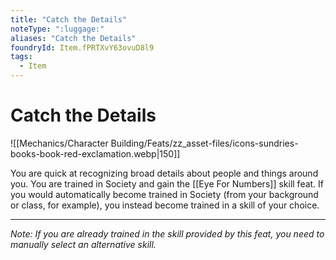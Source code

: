 ```yaml
---
title: "Catch the Details"
noteType: ":luggage:"
aliases: "Catch the Details"
foundryId: Item.fPRTXvY63ovuD8l9
tags:
  - Item
---
```


# Catch the Details
![[Mechanics/Character Building/Feats/zz_asset-files/icons-sundries-books-book-red-exclamation.webp|150]]

You are quick at recognizing broad details about people and things around you. You are trained in Society and gain the [[Eye For Numbers]] skill feat. If you would automatically become trained in Society (from your background or class, for example), you instead become trained in a skill of your choice.

* * *

_Note: If you are already trained in the skill provided by this feat, you need to manually select an alternative skill._
